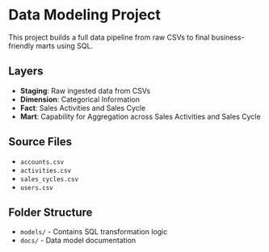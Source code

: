 # Data Modeling Project

This project builds a full data pipeline from raw CSVs to final business-friendly marts using SQL.

## Layers

- **Staging**: Raw ingested data from CSVs
- **Dimension**: Categorical Information
- **Fact**: Sales Activities and Sales Cycle 
- **Mart**: Capability for Aggregation across Sales Activities and Sales Cycle 

## Source Files

- `accounts.csv`
- `activities.csv`
- `sales_cycles.csv`
- `users.csv`

## Folder Structure

- `models/` - Contains SQL transformation logic
- `docs/` - Data model documentation
